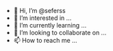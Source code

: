 - 👋 Hi, I’m @seferss
- 👀 I’m interested in ...
- 🌱 I’m currently learning ...
- 💞️ I’m looking to collaborate on ...
- 📫 How to reach me ...

<!---
seferss/seferss is a ✨ special ✨ repository because its `README.md` (this file) appears on your GitHub profile.
You can click the Preview link to take a look at your changes.
--->
